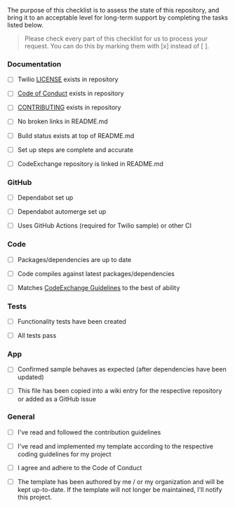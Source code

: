 The purpose of this checklist is to assess the state of this repository, and bring it to an acceptable level for long-term support by completing the tasks listed below.

> Please check every part of this checklist for us to process your request. You can do this by marking them with [x] instead of [ ].

### Documentation

- [ ] Twilio [LICENSE](https://github.com/twilio-labs/code-exchange/blob/master/LICENSE) exists in repository

- [ ] [Code of Conduct](https://github.com/twilio-labs/.github/blob/master/CODE_OF_CONDUCT.md) exists in repository

- [ ] [CONTRIBUTING](https://github.com/twilio-labs/.github/blob/master/CONTRIBUTING.md) exists in repository 

- [ ] No broken links in README.md

- [ ] Build status exists at top of README.md

- [ ] Set up steps are complete and accurate

- [ ] CodeExchange repository is linked in README.md

### GitHub

- [ ] Dependabot set up

- [ ] Dependabot automerge set up

- [ ] Uses GitHub Actions (required for Twilio sample) or other CI

### Code

- [ ] Packages/dependencies are up to date

- [ ] Code compiles against latest packages/dependencies

- [ ] Matches [CodeExchange Guidelines](https://github.com/twilio-labs/code-exchange/tree/master/guidelines) to the best of ability

### Tests

- [ ] Functionality tests have been created

- [ ] All tests pass

### App

- [ ] Confirmed sample behaves as expected (after dependencies have been updated)

- [ ] This file has been copied into a wiki entry for the respective repository or added as a GitHub issue

### General

- [ ] I've read and followed the contribution guidelines

- [ ] I've read and implemented my template according to the respective coding guidelines for my project

- [ ] I agree and adhere to the Code of Conduct

- [ ] The template has been authored by me / or my organization and will be kept up-to-date. If the template will not longer be maintained, I'll notify this project.
